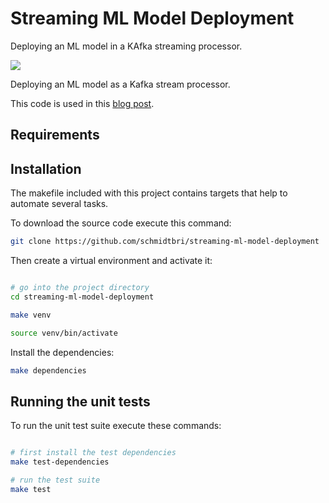 # Streaming ML Model Deployment
Deploying an ML model in a KAfka streaming processor.

![](https://github.com/schmidtbri/streaming-ml-model-deployment/workflows/Build/badge.svg)

Deploying an ML model as a Kafka stream processor.

This code is used in this [blog post](https://medium.com/@brianschmidt_78145/a-streaming-ml-model-deployment-3c3fddc8921c).

## Requirements


## Installation 
The makefile included with this project contains targets that help to automate several tasks.

To download the source code execute this command:
```bash
git clone https://github.com/schmidtbri/streaming-ml-model-deployment
```
Then create a virtual environment and activate it:
```bash

# go into the project directory
cd streaming-ml-model-deployment

make venv

source venv/bin/activate
```

Install the dependencies:
```bash
make dependencies
```

## Running the unit tests
To run the unit test suite execute these commands:
```bash

# first install the test dependencies
make test-dependencies

# run the test suite
make test
```
